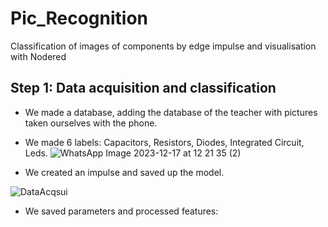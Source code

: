 # Pic_Recognition
Classification of images of components by edge impulse and visualisation with Nodered

## Step 1: Data acquisition and classification

- We made a database, adding the database of the teacher with pictures taken ourselves with the phone.
- We made 6 labels: Capacitors, Resistors, Diodes, Integrated Circuit, Leds.
![WhatsApp Image 2023-12-17 at 12 21 35 (2)](https://github.com/OlivierABCO237/Pic_Recognition/assets/148442075/f6fdec90-154d-4c9a-a41d-01f12d605fc0)

- We created an impulse and saved up the model.

![DataAcqsui](https://github.com/OlivierABCO237/Pic_Recognition/assets/148442075/e77329a7-8ea8-4ba7-a484-bd0148fe8ce4)

- We saved parameters and processed features:

